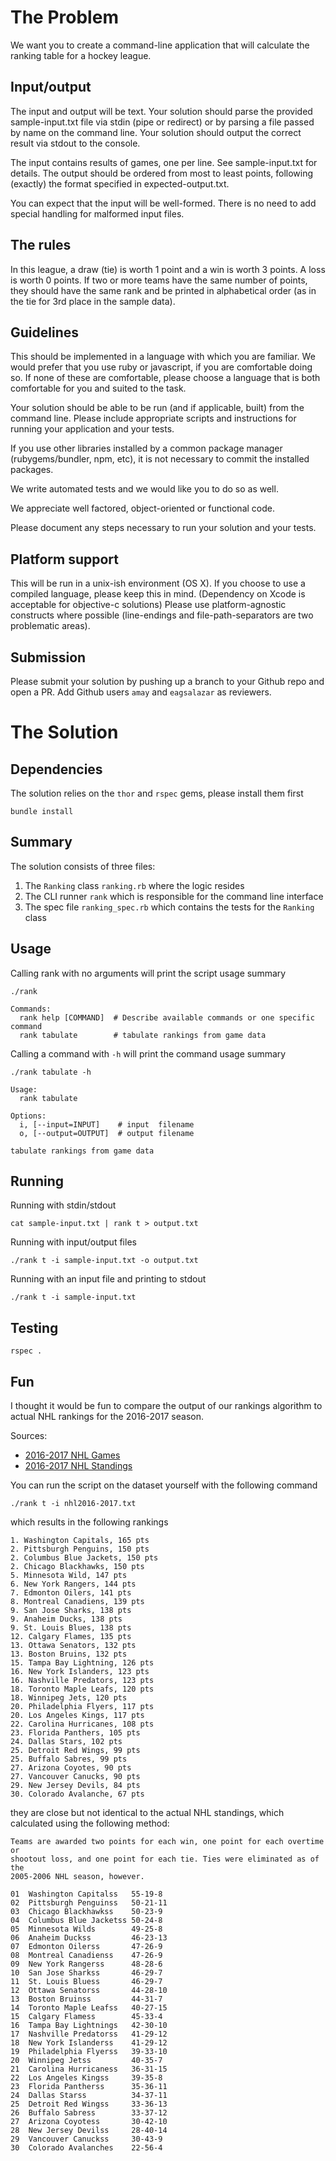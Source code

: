 The Problem
===========
We want you to create a command-line application that will calculate the
ranking table for a hockey league.

Input/output
------------
The input and output will be text. Your solution should parse the provided
sample-input.txt file via stdin (pipe or redirect) or by parsing a file passed
by name on the command line. Your solution should output the correct result via
stdout to the console.

The input contains results of games, one per line. See sample-input.txt for
details. The output should be ordered from most to least points, following
(exactly) the format specified in expected-output.txt.

You can expect that the input will be well-formed. There is no need to add
special handling for malformed input files.

The rules
---------
In this league, a draw (tie) is worth 1 point and a win is worth 3 points. A
loss is worth 0 points. If two or more teams have the same number of points,
they should have the same rank and be printed in alphabetical order (as in the
tie for 3rd place in the sample data).

Guidelines
-----------
This should be implemented in a language with which you are familiar. We would
prefer that you use ruby or javascript, if you are comfortable doing so. If none
of these are comfortable, please choose a language that is both comfortable for
you and suited to the task.

Your solution should be able to be run (and if applicable, built) from the
command line. Please include appropriate scripts and instructions for
running your application and your tests.

If you use other libraries installed by a common package manager
(rubygems/bundler, npm, etc), it is not necessary to commit the
installed packages.

We write automated tests and we would like you to do so as well.

We appreciate well factored, object-oriented or functional code.

Please document any steps necessary to run your solution and your tests.

Platform support
----------------
This will be run in a unix-ish environment (OS X). If you choose to use a
compiled language, please keep this in mind. (Dependency on Xcode is acceptable
for objective-c solutions) Please use platform-agnostic constructs where
possible (line-endings and file-path-separators are two problematic areas).

Submission
----------
Please submit your solution by pushing up a branch to your Github repo and open a PR. Add Github users `amay` and `eagsalazar` as reviewers.




The Solution
===========

Dependencies
-----------
The solution relies on the `thor` and `rspec` gems, please install them first

```
bundle install
```

Summary
-----------
The solution consists of three files:

1. The `Ranking` class `ranking.rb` where the logic resides
2. The CLI runner `rank` which is responsible for the command line interface
3. The spec file `ranking_spec.rb` which contains the tests for the `Ranking` class


Usage
-----------
Calling rank with no arguments will print the script usage summary
```
./rank

Commands:
  rank help [COMMAND]  # Describe available commands or one specific command
  rank tabulate        # tabulate rankings from game data
```

Calling a command with `-h` will print the command usage summary
```
./rank tabulate -h

Usage:
  rank tabulate

Options:
  i, [--input=INPUT]    # input  filename
  o, [--output=OUTPUT]  # output filename

tabulate rankings from game data
```

Running
-----------
Running with stdin/stdout

```
cat sample-input.txt | rank t > output.txt
```

Running with input/output files
```
./rank t -i sample-input.txt -o output.txt
```

Running with an input file and printing to stdout
```
./rank t -i sample-input.txt
```

Testing
-----------
```
rspec .
```

Fun
-----------
I thought it would be fun to compare the output of our rankings algorithm to
actual NHL rankings for the 2016-2017 season.

Sources:
- [2016-2017 NHL Games](https://www.hockey-reference.com/leagues/NHL_2017_games.html)
- [2016-2017 NHL Standings](https://www.hockey-reference.com/leagues/NHL_2017_standings.html)

You can run the script on the dataset yourself with the following command

`./rank t -i nhl2016-2017.txt`

which results in the following rankings

```
1. Washington Capitals, 165 pts
2. Pittsburgh Penguins, 150 pts
2. Columbus Blue Jackets, 150 pts
2. Chicago Blackhawks, 150 pts
5. Minnesota Wild, 147 pts
6. New York Rangers, 144 pts
7. Edmonton Oilers, 141 pts
8. Montreal Canadiens, 139 pts
9. San Jose Sharks, 138 pts
9. Anaheim Ducks, 138 pts
9. St. Louis Blues, 138 pts
12. Calgary Flames, 135 pts
13. Ottawa Senators, 132 pts
13. Boston Bruins, 132 pts
15. Tampa Bay Lightning, 126 pts
16. New York Islanders, 123 pts
16. Nashville Predators, 123 pts
18. Toronto Maple Leafs, 120 pts
18. Winnipeg Jets, 120 pts
20. Philadelphia Flyers, 117 pts
20. Los Angeles Kings, 117 pts
22. Carolina Hurricanes, 108 pts
23. Florida Panthers, 105 pts
24. Dallas Stars, 102 pts
25. Detroit Red Wings, 99 pts
25. Buffalo Sabres, 99 pts
27. Arizona Coyotes, 90 pts
27. Vancouver Canucks, 90 pts
29. New Jersey Devils, 84 pts
30. Colorado Avalanche, 67 pts
```

they are close but not identical to the actual NHL standings, which
calculated using the following method:

```
Teams are awarded two points for each win, one point for each overtime or
shootout loss, and one point for each tie. Ties were eliminated as of the
2005-2006 NHL season, however.
```

```
01  Washington Capitalss   55-19-8
02  Pittsburgh Penguinss   50-21-11
03  Chicago Blackhawkss    50-23-9
04  Columbus Blue Jacketss 50-24-8
05  Minnesota Wilds        49-25-8
06  Anaheim Duckss         46-23-13
07  Edmonton Oilerss       47-26-9
08  Montreal Canadienss    47-26-9
09  New York Rangerss      48-28-6
10  San Jose Sharkss       46-29-7
11  St. Louis Bluess       46-29-7
12  Ottawa Senatorss       44-28-10
13  Boston Bruinss         44-31-7
14  Toronto Maple Leafss   40-27-15
15  Calgary Flamess        45-33-4
16  Tampa Bay Lightnings   42-30-10
17  Nashville Predatorss   41-29-12
18  New York Islanderss    41-29-12
19  Philadelphia Flyerss   39-33-10
20  Winnipeg Jetss         40-35-7
21  Carolina Hurricaness   36-31-15
22  Los Angeles Kingss     39-35-8
23  Florida Pantherss      35-36-11
24  Dallas Starss          34-37-11
25  Detroit Red Wingss     33-36-13
26  Buffalo Sabress        33-37-12
27  Arizona Coyotess       30-42-10
28  New Jersey Devilss     28-40-14
29  Vancouver Canuckss     30-43-9
30  Colorado Avalanches    22-56-4
```
